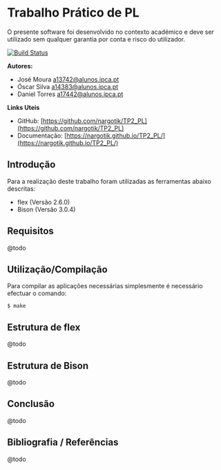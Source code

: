 ﻿# Trabalho Prático de PL

O presente software foi desenvolvido no contexto académico e deve ser utilizado sem qualquer garantia por conta e risco do utilizador.

[![Build Status](https://travis-ci.com/nargotik/TP2_PL.svg?token=qNfqiYyxNzmWoPqpyHnZ&branch=master)](https://travis-ci.com/nargotik/TP2_PL)


**Autores:**
- José Moura <a13742@alunos.ipca.pt>
- Óscar Silva <a14383@alunos.ipca.pt>
- Daniel Torres <a17442@alunos.ipca.pt>

**Links Uteis**
- GitHub:
[https://github.com/nargotik/TP2_PL](https://github.com/nargotik/TP2_PL)
- Documentação: [https://nargotik.github.io/TP2_PL/](https://nargotik.github.io/TP2_PL/)


## Introdução
Para a realização deste trabalho foram utilizadas as ferramentas abaixo descritas:

- flex (Versão 2.6.0)
- Bison (Versão 3.0.4)

## Requisitos
@todo

## Utilização/Compilação
Para compilar as aplicações necessárias simplesmente é necessário efectuar o comando:
```shell script
$ make
```

## Estrutura de flex

@todo

## Estrutura de Bison

@todo

## Conclusão

@todo

## Bibliografia / Referências

@todo
